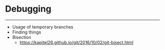 # Debugging

---

 * Usage of temporary branches
 * Finding things
 * Bisection
   - https://kapitel26.github.io/git/2016/10/02/git-bisect.html
